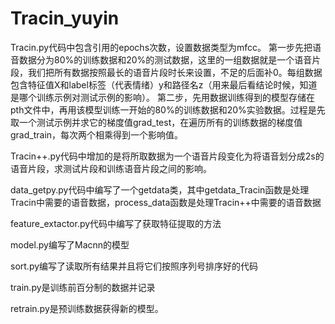 # Tracin_yuyin
Tracin.py代码中包含引用的epochs次数，设置数据类型为mfcc。
  第一步先把语音数据分为80%的训练数据和20%的测试数据，这里的一组数据就是一个语音片段，我们把所有数据按照最长的语音片段时长来设置，不足的后面补0。每组数据包含特征值X和label标签（代表情绪）y和路径名z（用来最后看结论时候，知道是哪个训练示例对测试示例的影响）。
    第二步，先用数据训练得到的模型存储在pth文件中，再用该模型训练一开始的80%的训练数据和20%实验数据。过程是先取一个测试示例并求它的梯度值grad_test，在遍历所有的训练数据的梯度值grad_train，每次两个相乘得到一个影响值。


Tracin++.py代码中增加的是将所取数据为一个语音片段变化为将语音划分成2s的语音片段，求测试片段和训练语音片段之间的影响。


data_getpy.py代码中编写了一个getdata类，其中getdata_Tracin函数是处理Tracin中需要的语音数据，process_data函数是处理Tracin++中需要的语音数据


feature_extactor.py代码中编写了获取特征提取的方法


model.py编写了Macnn的模型


sort.py编写了读取所有结果并且将它们按照序列号排序好的代码

train.py是训练前百分制的数据并记录

retrain.py是预训练数据获得新的模型。
